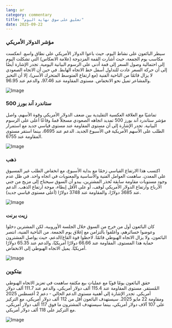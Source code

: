 ```yaml
---
lang: ar
category: commentary
title: "تعليق على سوق نهاية اليوم"
date: 2025-09-22
---
```


### مؤشر الدولار الأمريكي

سيطر البائعون على نشاط اليوم، حيث باعوا الدولار الأمريكي على نطاق واسع. انعكست مكاسب يوم الجمعة، حيث أشارت القمة المزدوجة (علامة الانعكاس) التي تشكلت اليوم إلى احتمالية وصول السعر إلى قمة أدنى على الرسوم البيانية اليومية. تجدر الإشارة أيضًا إلى أن حركة السعر عادت للتداول أسفل خط الاتجاه الهابط. في حين أن الاتجاه الصعودي لا يزال قائمًا من الناحية الفنية (مع ارتفاع المتوسط المتحرك الأسي)، إلا أن التحيز والمشاعر تميل نحو الانخفاض. مستوى المقاومة عند 97.46، والدعم عند 96.95.

![Image](https://markleighedu.github.io/img/Sep-2025/22-Sep-2025/usdindex.jpg)

### ستاندرد آند بورز 500

تماشيًا مع العلاقة العكسية التقليدية بين ضعف الدولار الأمريكي وقوة الأسهم، واصل مؤشر ستاندرد آند بورز 500 تمديد اتجاهه الصعودي مسجلاً قمةً وقاعًا أعلى على الرسوم البيانية. تجدر الإشارة إلى أن مستوى المقاومة عند مستوى قياسي جديد مع استمرار الطلب على الأسهم الأمريكية في الأسبوع الجديد. الدعم عند 6695، بينما استقر مستوى المقاومة عند 6755.

![Image](https://markleighedu.github.io/img/Sep-2025/22-Sep-2025/sp500.jpg)

### ذهب

اكتسب هذا الارتفاع القياسي زخمًا مع بداية الأسبوع، مع انخفاض الطلب غير المسبوق على المعدن. ساهمت العوامل الفنية والأساسية والمعنويات في اتجاه واحد. في ظل عدم وجود مستويات مقاومة سابقة تُحذر المشترين، يبدو أن السوق سيحتاج إلى مزيج من جني الأرباح وارتفاع الدولار الأمريكي لوقف، أو على الأقل إبطاء، موجة ارتفاع الذهب. الدعم عند 3685 دولارًا، والمقاومة عند 3748 دولارًا (أعلى مستوى قياسي جديد).

![Image](https://markleighedu.github.io/img/Sep-2025/22-Sep-2025/gold.jpg)

### زيت برنت

كان البائعون أول من خرج من السوق خلال الجلسة الأوروبية، لكن المشترين دخلوا وعوضوا خسائرهم، وأغلقوا بالتزامن مع إغلاق يوم الجمعة. من الناحية الفنية، انتصر البائعون، ولا يزال الاتجاه الهبوطي قائمًا. لاحظوا قوة القاع/الدعم، حيث يواصل المشترون حماية هذا المستوى. المقاومة عند 66.66 دولارًا أمريكيًا، والدعم عند 65.35 دولارًا أمريكيًا. يميل الاتجاه الهبوطي إلى الانخفاض.

![Image](https://markleighedu.github.io/img/Sep-2025/22-Sep-2025/brentoil.jpg)

### بيتكوين

حقق البائعون يومًا قويًا مع عمليات بيع مكثفة ساهمت في تعزيز الاتجاه الهبوطي المُستقر. مستوى المقاومة عند 115.4 ألف دولار أمريكي، والدعم عند 111.7 ألف دولار أمريكي. تجدر الإشارة إلى أهمية مستوى الدعم الحالي - دعم 2 أغسطس 2025 ومقاومة 22 مايو 2025. سيستهدف البائعون أقل من 112 ألف دولار أمريكي، مع التركيز على 107 آلاف دولار أمريكي، بينما سيستهدف المشترون ما فوق 117 ألف دولار أمريكي، مع التركيز على 118 ألف دولار أمريكي.

![Image](https://markleighedu.github.io/img/Sep-2025/22-Sep-2025/bitcoin.jpg)

